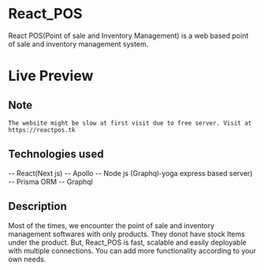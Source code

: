 # React_POS
 React POS(Point of sale and Inventory Management) is a web based point of sale and inventory management system.

# Live Preview
## Note 
    The website might be slow at first visit due to free server. Visit at https://reactpos.tk

 ## Technologies used
 -- React(Next js)
 -- Apollo
 -- Node js (Graphql-yoga express based server)
 -- Prisma ORM
 -- Graphql

 ## Description
 Most of the times, we encounter the point of sale and inventory management softwares with only products. They donot have stock Items under the product. But, React_POS is fast, scalable and easily deployable with multiple connections. You can add more functionality according to your own needs.
